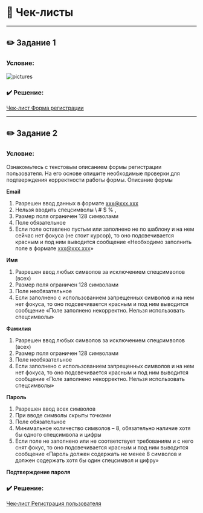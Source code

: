 # 📝 Чек-листы

---

## ✏️ Задание 1
### Условие: 
![pictures](https://github.com/kulichkinayuliya/Check-List/blob/main/add/Чек-лист%20для%20формы%20регистрации_page-0001.jpg)

### ✔️ Решение:
[Чек-лист Форма регистрации](https://docs.google.com/spreadsheets/d/1Mt9OptCwbKSCGniPV0fkMc1qkymhBjOrIgSFxQUTqb4/edit#gid=24898421)

---

## ✏️ Задание 2
### Условие: 
Ознакомьтесь с текстовым описанием формы регистрации пользователя. На его основе опишите необходимые проверки для подтверждения корректности работы формы.
Описание формы

**Email**
1.	Разрешен ввод данных в формате xxx@xxx.xxx
2.	Нельзя вводить спецсимволы \ # $ % ,
3.	Размер поля ограничен 128 символами
4.	Поле обязательное
5.	Если поле оставлено пустым или заполнено не по шаблону и на нем сейчас нет фокуса (не стоит курсор), то оно подсвечивается красным и под ним выводится сообщение «Необходимо заполнить поле в формате xxx@xxx.xxx»

**Имя**
1.	Разрешен ввод любых символов за исключением спецсимволов (всех)
2.	Размер поля ограничен 128 символами
3.	Поле необязательное
4.	Если заполнено с использованием запрещенных символов и на нем нет фокуса, то оно подсвечивается красным и под ним выводится сообщение «Поле заполнено некорректно. Нельзя использовать спецсимволы»

**Фамилия**
1.	Разрешен ввод любых символов за исключением спецсимволов (всех)
2.	Размер поля ограничен 128 символами
3.	Поле необязательное
4.	Если заполнено с использованием запрещенных символов и на нем нет фокуса, то оно подсвечивается красным и под ним выводится сообщение «Поле заполнено некорректно. Нельзя использовать спецсимволы»

**Пароль**
1.	Разрешен ввод всех символов
2.	При вводе символы скрыты точками
3.	Поле обязательное
4.	Минимальное количество символов – 8, обязательно наличие хотя бы одного спецсимвола и цифры
5.	Если поле не заполнено или не соответствует требованиям и с него снят фокус, то оно подсвечивается красным и под ним выводится сообщение «Пароль должен содержать не менее 8 символов и должен содержать хотя бы один спецсимвол и цифру»

**Подтверждение пароля**

### ✔️ Решение:
[Чек-лист Регистрация пользователя](https://docs.google.com/spreadsheets/d/1_5Q5kE8CWFcZ0GnRL_SIZlWHJ2J3KnJW/edit#gid=516391838)

